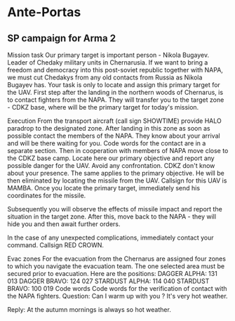 Ante-Portas
===========

SP campaign for Arma 2
----------------------

Mission task
Our primary target is important person - Nikola Bugayev. Leader of Chedaky military units in Chernarusia.
If we want to bring a freedom and democracy into this post-soviet republic together with NAPA, we must cut Chedakys from any old contacts from Russia as Nikola Bugayev has.
Your task is only to locate and assign this primary target for the UAV.
First step after the landing in the northern woods of Chernarus, is to contact fighters from the NAPA. They will transfer you to the target zone - CDKZ base, where will be the primary target for today's mission.

Execution
From the transport aircraft (call sign SHOWTIME) provide HALO paradrop to the designated zone.
After landing in this zone as soon as possible contact the members of the NAPA. They know about your arrival and will be there waiting for you. Code words for the contact are in a separate section.
Then in cooperation with members of NAPA move close to the CDKZ base camp. Locate here our primary objective and report any possible danger for the UAV.
Avoid any confrontation. CDKZ don't know about your presence. The same applies to the primary objective. He will be then eliminated by locating the missile from the UAV. Callsign for this UAV is MAMBA.
Once you locate the primary target, immediately send his coordinates for the missile.

Subsequently you will observe the effects of missile impact and report the situation in the target zone.
After this, move back to the NAPA - they will hide you and then await further orders.

In the case of any unexpected complications, immediately contact your command. Callsign RED CROWN.

Evac zones
For the evacuation from the Chernarus are assigned four zones to which you navigate the evacuation team. The one selected area must be secured prior to evacuation.
Here are the positions:
DAGGER ALPHA: 131 013
DAGGER BRAVO: 124 027
STARDUST ALPHA: 114 040
STARDUST BRAVO: 100 019
Code words
Code words for the verification of contact with the NAPA fighters.
Question:
Can I warm up with you ? It's very hot weather. 

Reply:
At the autumn mornings is always so hot weather.